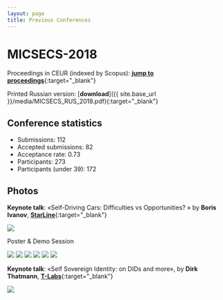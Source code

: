 ```yaml
---
layout: page
title: Previous Conferences
---
```

# MICSECS-2018

Proceedings in CEUR (indexed by Scopus): [**jump to proceedings**](http://ceur-ws.org/Vol-2344/){:target="_blank"}

Printed Russian version: [**download**]({{ site.base_url }}/media/MICSECS_RUS_2018.pdf){:target="_blank"}

## Conference statistics

* Submissions: 112
* Accepted submissions: 82
* Acceptance rate: 0.73
* Participants: 273
* Participants (under 39): 172

## Photos

**Keynote talk**: «Self-Driving Cars: Difficulties vs Opportunities? » by **Boris Ivanov**, [**StarLine**](https://www.starline.ru/){:target="_blank"}

<img src="{{ site.base_url }}/img/2018/IMG_8931.jpg">

Poster & Demo Session

<img src="{{ site.base_url }}/img/2018/IMG_8945.jpg">

<img src="{{ site.base_url }}/img/2018/IMG_8968.jpg">

<img src="{{ site.base_url }}/img/2018/IMG_8993.jpg">

<img src="{{ site.base_url }}/img/2018/IMG_8998.jpg">

<img src="{{ site.base_url }}/img/2018/IMG_9072.jpg">

<img src="{{ site.base_url }}/img/2018/IMG_9076.jpg">

**Keynote talk**: «Self Sovereign Identity: on DIDs and more», by **Dirk Thatmann**, [**T-Labs**](https://laboratories.telekom.com/){:target="_blank"}

<img src="{{ site.base_url }}/img/2018/IMG_9150.jpg">
